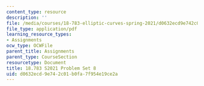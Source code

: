 ```yaml
---
content_type: resource
description: ''
file: /media/courses/18-783-elliptic-curves-spring-2021/d0632ecd9e742c01b0fa7f954e19ce2a_MIT18_783S21_PS8.pdf
file_type: application/pdf
learning_resource_types:
- Assignments
ocw_type: OCWFile
parent_title: Assignments
parent_type: CourseSection
resourcetype: Document
title: 18.783 S2021 Problem Set 8
uid: d0632ecd-9e74-2c01-b0fa-7f954e19ce2a
---
```

